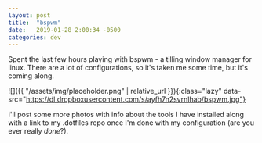 ```yaml
---
layout: post
title:  "bspwm"
date:   2019-01-28 2:00:34 -0500
categories: dev
---
```


Spent the last few hours playing with bspwm - a tilling window manager for linux. There are a lot of configurations, so it's taken me some time, but it's coming along.

![]({{ "/assets/img/placeholder.png" | relative_url }}){:class="lazy" data-src="https://dl.dropboxusercontent.com/s/ayfh7n2svrnlhab/bspwm.jpg"}

I'll post some more photos with info about the tools I have installed along with a link to my .dotfiles repo once I'm done with my configuration (are you ever really *done*?).